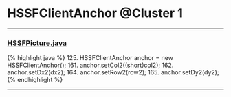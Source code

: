 # HSSFClientAnchor @Cluster 1

***

### [HSSFPicture.java](https://searchcode.com/codesearch/view/15642330/)
{% highlight java %}
125. HSSFClientAnchor anchor = new HSSFClientAnchor();
161.             anchor.setCol2((short)col2);
162.             anchor.setDx2(dx2);
164.             anchor.setRow2(row2);
165.             anchor.setDy2(dy2);
{% endhighlight %}

***

